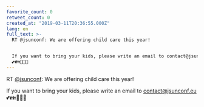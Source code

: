 ```yaml
---
favorite_count: 0
retweet_count: 0
created_at: "2019-03-11T20:36:55.000Z"
lang: en
full_text: >-
  RT @jsunconf: We are offering child care this year! 


  If you want to bring your kids, please write an email to contact@jsunconf.eu
  💕👪👨‍👨‍👧
---
```


RT [@jsunconf](https://twitter.com/jsunconf): We are offering child care this
year!

If you want to bring your kids, please write an email to contact@jsunconf.eu
💕👪👨‍👨‍👧
